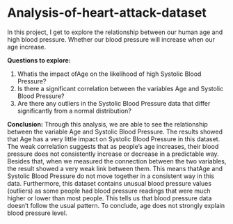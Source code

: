 # Analysis-of-heart-attack-dataset
In this project, I get to explore the relationship between our human age and high blood pressure. Whether our blood pressure will increase when our age increase.

**Questions to explore:**
 1. Whatis the impact ofAge on the likelihood of high Systolic Blood Pressure?
 2. Is there a significant correlation between the variables Age and Systolic Blood
 Pressure?
 3. Are there any outliers in the Systolic Blood Pressure data that differ significantly from
 a normal distribution?

**Conclusion:**
Through this analysis, we are able to see the relationship between the variable Age
 and Systolic Blood Pressure. The results showed that Age has a very little impact on
 Systolic Blood Pressure in this dataset. The weak correlation suggests that as people’s
 age increases, their blood pressure does not consistently increase or decrease in a
 predictable way. Besides that, when we measured the connection between the two
 variables, the result showed a very weak link between them. This means thatAge and
 Systolic Blood Pressure do not move together in a consistent way in this data.
 Furthermore, this dataset contains unusual blood pressure values (outliers) as some
 people had blood pressure readings that were much higher or lower than most people.
 This tells us that blood pressure data doesn’t follow the usual pattern. To conclude,
 age does not strongly explain blood pressure level.
